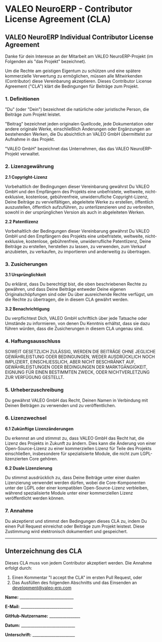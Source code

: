 # VALEO NeuroERP - Contributor License Agreement (CLA)

## VALEO NeuroERP Individual Contributor License Agreement

Danke für dein Interesse an der Mitarbeit am VALEO NeuroERP-Projekt (im Folgenden als "das Projekt" bezeichnet).

Um die Rechte am geistigen Eigentum zu schützen und eine spätere kommerzielle Verwertung zu ermöglichen, müssen alle Mitwirkenden (Contributor) diese Vereinbarung akzeptieren. Dieses Contributor License Agreement ("CLA") klärt die Bedingungen für Beiträge zum Projekt.

### 1. Definitionen

"Du" (oder "Dein") bezeichnet die natürliche oder juristische Person, die Beiträge zum Projekt leistet.

"Beitrag" bezeichnet jeden originalen Quellcode, jede Dokumentation oder andere originale Werke, einschließlich Änderungen oder Ergänzungen an bestehenden Werken, die Du absichtlich an VALEO GmbH übermittelst zur Aufnahme in das Projekt.

"VALEO GmbH" bezeichnet das Unternehmen, das das VALEO NeuroERP-Projekt verwaltet.

### 2. Lizenzgewährung

**2.1 Copyright-Lizenz**

Vorbehaltlich der Bedingungen dieser Vereinbarung gewährst Du VALEO GmbH und den Empfängern des Projekts eine unbefristete, weltweite, nicht-exklusive, kostenlose, gebührenfreie, unwiderrufliche Copyright-Lizenz, Deine Beiträge zu vervielfältigen, abgeleitete Werke zu erstellen, öffentlich auszustellen, öffentlich aufzuführen, zu unterlizenzieren und zu verbreiten, sowohl in der ursprünglichen Version als auch in abgeleiteten Werken.

**2.2 Patentlizenz**

Vorbehaltlich der Bedingungen dieser Vereinbarung gewährst Du VALEO GmbH und den Empfängern des Projekts eine unbefristete, weltweite, nicht-exklusive, kostenlose, gebührenfreie, unwiderrufliche Patentlizenz, Deine Beiträge zu erstellen, herstellen zu lassen, zu verwenden, zum Verkauf anzubieten, zu verkaufen, zu importieren und anderweitig zu übertragen.

### 3. Zusicherungen

**3.1 Ursprünglichkeit**

Du erklärst, dass Du berechtigt bist, die oben beschriebenen Rechte zu gewähren, und dass Deine Beiträge entweder Deine eigenen Originalschöpfungen sind oder Du über ausreichende Rechte verfügst, um die Rechte zu übertragen, die in diesem CLA gewährt werden.

**3.2 Benachrichtigung**

Du verpflichtest Dich, VALEO GmbH schriftlich über jede Tatsache oder Umstände zu informieren, von denen Du Kenntnis erhältst, dass sie dazu führen würden, dass die Zusicherungen in diesem CLA ungenau sind.

### 4. Haftungsausschluss

SOWEIT GESETZLICH ZULÄSSIG, WERDEN DIE BEITRÄGE OHNE JEGLICHE GEWÄHRLEISTUNG ODER BEDINGUNGEN, WEDER AUSDRÜCKLICH NOCH IMPLIZIERT, EINSCHLIESSLICH, ABER NICHT BESCHRÄNKT AUF, GEWÄHRLEISTUNGEN ODER BEDINGUNGEN DER MARKTGÄNGIGKEIT, EIGNUNG FÜR EINEN BESTIMMTEN ZWECK, ODER NICHTVERLETZUNG ZUR VERFÜGUNG GESTELLT.

### 5. Urheberzuschreibung

Du gewährst VALEO GmbH das Recht, Deinen Namen in Verbindung mit Deinen Beiträgen zu verwenden und zu veröffentlichen.

### 6. Lizenzwechsel

**6.1 Zukünftige Lizenzänderungen**

Du erkennst an und stimmst zu, dass VALEO GmbH das Recht hat, die Lizenz des Projekts in Zukunft zu ändern. Dies kann die Änderung von einer Open-Source-Lizenz zu einer kommerziellen Lizenz für Teile des Projekts einschließen, insbesondere für spezialisierte Module, die nicht zum LGPL-lizenzierten Core gehören.

**6.2 Duale Lizenzierung**

Du stimmst ausdrücklich zu, dass Deine Beiträge unter einer dualen Lizenzierung verwendet werden dürfen, wobei die Core-Komponenten unter der LGPL oder einer kompatiblen Open-Source-Lizenz verbleiben, während spezialisierte Module unter einer kommerziellen Lizenz veröffentlicht werden können.

### 7. Annahme

Du akzeptierst und stimmst den Bedingungen dieses CLA zu, indem Du einen Pull Request einreichst oder Beiträge zum Projekt leistest. Diese Zustimmung wird elektronisch dokumentiert und gespeichert.

---

## Unterzeichnung des CLA

Dieses CLA muss von jedem Contributor akzeptiert werden. Die Annahme erfolgt durch:

1. Einen Kommentar "I accept the CLA" im ersten Pull Request, oder
2. Das Ausfüllen des folgenden Abschnitts und das Einsenden an development@valeo-erp.com

**Name:** ____________________________

**E-Mail:** ___________________________

**GitHub-Nutzername:** ________________

**Datum:** ____________________________

**Unterschrift:** ______________________ 